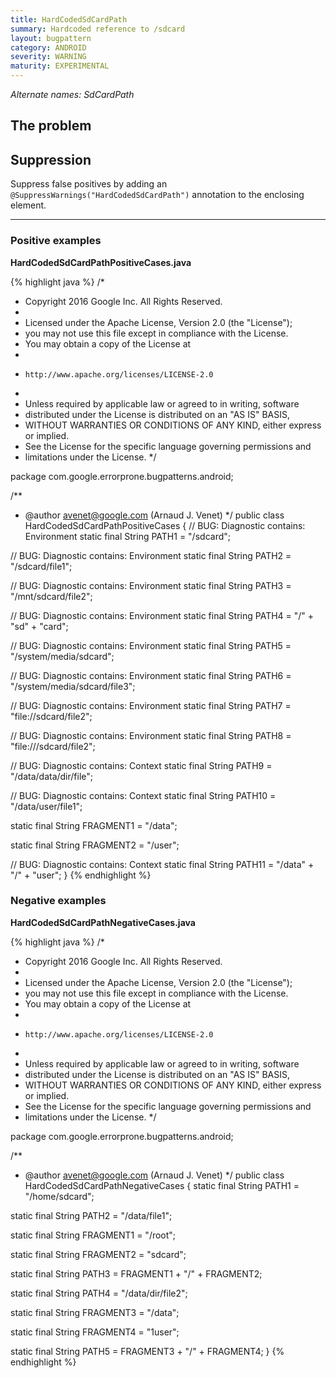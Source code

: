 ```yaml
---
title: HardCodedSdCardPath
summary: Hardcoded reference to /sdcard
layout: bugpattern
category: ANDROID
severity: WARNING
maturity: EXPERIMENTAL
---
```


<!--
*** AUTO-GENERATED, DO NOT MODIFY ***
To make changes, edit the @BugPattern annotation or the explanation in docs/bugpattern.
-->

_Alternate names: SdCardPath_

## The problem


## Suppression
Suppress false positives by adding an `@SuppressWarnings("HardCodedSdCardPath")` annotation to the enclosing element.

----------

### Positive examples
__HardCodedSdCardPathPositiveCases.java__

{% highlight java %}
/*
 * Copyright 2016 Google Inc. All Rights Reserved.
 *
 * Licensed under the Apache License, Version 2.0 (the "License");
 * you may not use this file except in compliance with the License.
 * You may obtain a copy of the License at
 *
 *     http://www.apache.org/licenses/LICENSE-2.0
 *
 * Unless required by applicable law or agreed to in writing, software
 * distributed under the License is distributed on an "AS IS" BASIS,
 * WITHOUT WARRANTIES OR CONDITIONS OF ANY KIND, either express or implied.
 * See the License for the specific language governing permissions and
 * limitations under the License.
 */

package com.google.errorprone.bugpatterns.android;

/**
 * @author avenet@google.com (Arnaud J. Venet)
 */
public class HardCodedSdCardPathPositiveCases {
  // BUG: Diagnostic contains: Environment
  static final String PATH1 = "/sdcard";

  // BUG: Diagnostic contains: Environment
  static final String PATH2 = "/sdcard/file1";

  // BUG: Diagnostic contains: Environment
  static final String PATH3 = "/mnt/sdcard/file2";

  // BUG: Diagnostic contains: Environment
  static final String PATH4 = "/" + "sd" + "card";

  // BUG: Diagnostic contains: Environment
  static final String PATH5 = "/system/media/sdcard";

  // BUG: Diagnostic contains: Environment
  static final String PATH6 = "/system/media/sdcard/file3";

  // BUG: Diagnostic contains: Environment
  static final String PATH7 = "file://sdcard/file2";

  // BUG: Diagnostic contains: Environment
  static final String PATH8 = "file:///sdcard/file2";

  // BUG: Diagnostic contains: Context
  static final String PATH9 = "/data/data/dir/file";

  // BUG: Diagnostic contains: Context
  static final String PATH10 = "/data/user/file1";

  static final String FRAGMENT1 = "/data";

  static final String FRAGMENT2 = "/user";

  // BUG: Diagnostic contains: Context
  static final String PATH11 = "/data" + "/" + "user";
}
{% endhighlight %}

### Negative examples
__HardCodedSdCardPathNegativeCases.java__

{% highlight java %}
/*
 * Copyright 2016 Google Inc. All Rights Reserved.
 *
 * Licensed under the Apache License, Version 2.0 (the "License");
 * you may not use this file except in compliance with the License.
 * You may obtain a copy of the License at
 *
 *     http://www.apache.org/licenses/LICENSE-2.0
 *
 * Unless required by applicable law or agreed to in writing, software
 * distributed under the License is distributed on an "AS IS" BASIS,
 * WITHOUT WARRANTIES OR CONDITIONS OF ANY KIND, either express or implied.
 * See the License for the specific language governing permissions and
 * limitations under the License.
 */

package com.google.errorprone.bugpatterns.android;

/**
 * @author avenet@google.com (Arnaud J. Venet)
 */
public class HardCodedSdCardPathNegativeCases {
  static final String PATH1 = "/home/sdcard";

  static final String PATH2 = "/data/file1";

  static final String FRAGMENT1 = "/root";

  static final String FRAGMENT2 = "sdcard";

  static final String PATH3 = FRAGMENT1 + "/" + FRAGMENT2;

  static final String PATH4 = "/data/dir/file2";

  static final String FRAGMENT3 = "/data";

  static final String FRAGMENT4 = "1user";

  static final String PATH5 = FRAGMENT3 + "/" + FRAGMENT4;
}
{% endhighlight %}

